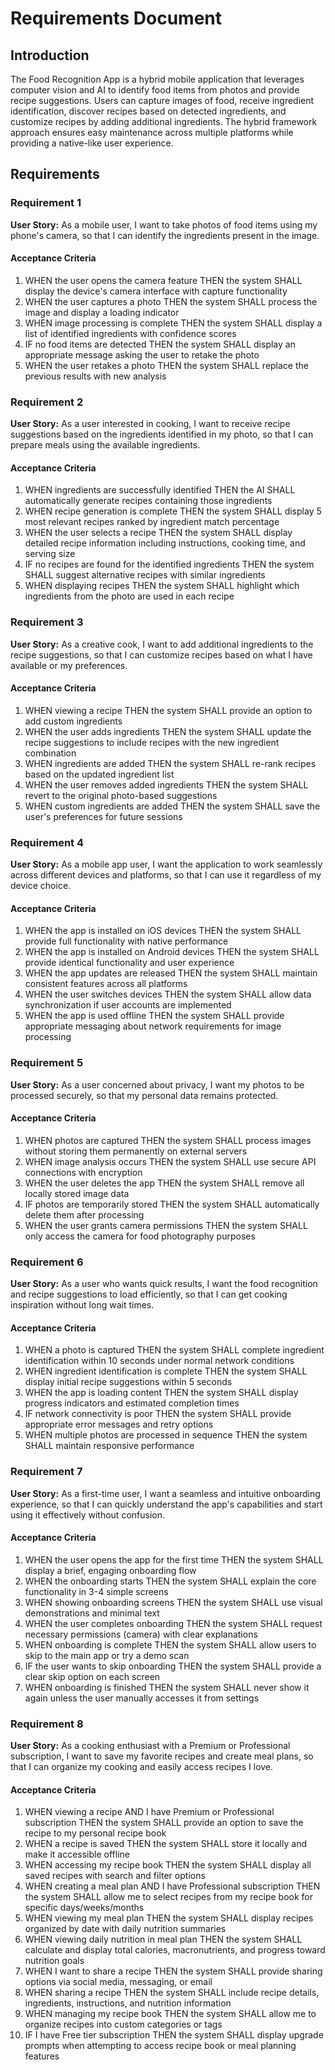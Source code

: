 # Requirements Document

## Introduction

The Food Recognition App is a hybrid mobile application that leverages computer vision and AI to identify food items from photos and provide recipe suggestions. Users can capture images of food, receive ingredient identification, discover recipes based on detected ingredients, and customize recipes by adding additional ingredients. The hybrid framework approach ensures easy maintenance across multiple platforms while providing a native-like user experience.

## Requirements

### Requirement 1

**User Story:** As a mobile user, I want to take photos of food items using my phone's camera, so that I can identify the ingredients present in the image.

#### Acceptance Criteria

1. WHEN the user opens the camera feature THEN the system SHALL display the device's camera interface with capture functionality
2. WHEN the user captures a photo THEN the system SHALL process the image and display a loading indicator
3. WHEN image processing is complete THEN the system SHALL display a list of identified ingredients with confidence scores
4. IF no food items are detected THEN the system SHALL display an appropriate message asking the user to retake the photo
5. WHEN the user retakes a photo THEN the system SHALL replace the previous results with new analysis

### Requirement 2

**User Story:** As a user interested in cooking, I want to receive recipe suggestions based on the ingredients identified in my photo, so that I can prepare meals using the available ingredients.

#### Acceptance Criteria

1. WHEN ingredients are successfully identified THEN the AI SHALL automatically generate recipes containing those ingredients
2. WHEN recipe generation is complete THEN the system SHALL display 5 most relevant recipes ranked by ingredient match percentage
3. WHEN the user selects a recipe THEN the system SHALL display detailed recipe information including instructions, cooking time, and serving size
4. IF no recipes are found for the identified ingredients THEN the system SHALL suggest alternative recipes with similar ingredients
5. WHEN displaying recipes THEN the system SHALL highlight which ingredients from the photo are used in each recipe

### Requirement 3

**User Story:** As a creative cook, I want to add additional ingredients to the recipe suggestions, so that I can customize recipes based on what I have available or my preferences.

#### Acceptance Criteria

1. WHEN viewing a recipe THEN the system SHALL provide an option to add custom ingredients
2. WHEN the user adds ingredients THEN the system SHALL update the recipe suggestions to include recipes with the new ingredient combination
3. WHEN ingredients are added THEN the system SHALL re-rank recipes based on the updated ingredient list
4. WHEN the user removes added ingredients THEN the system SHALL revert to the original photo-based suggestions
5. WHEN custom ingredients are added THEN the system SHALL save the user's preferences for future sessions

### Requirement 4

**User Story:** As a mobile app user, I want the application to work seamlessly across different devices and platforms, so that I can use it regardless of my device choice.

#### Acceptance Criteria

1. WHEN the app is installed on iOS devices THEN the system SHALL provide full functionality with native performance
2. WHEN the app is installed on Android devices THEN the system SHALL provide identical functionality and user experience
3. WHEN the app updates are released THEN the system SHALL maintain consistent features across all platforms
4. WHEN the user switches devices THEN the system SHALL allow data synchronization if user accounts are implemented
5. WHEN the app is used offline THEN the system SHALL provide appropriate messaging about network requirements for image processing

### Requirement 5

**User Story:** As a user concerned about privacy, I want my photos to be processed securely, so that my personal data remains protected.

#### Acceptance Criteria

1. WHEN photos are captured THEN the system SHALL process images without storing them permanently on external servers
2. WHEN image analysis occurs THEN the system SHALL use secure API connections with encryption
3. WHEN the user deletes the app THEN the system SHALL remove all locally stored image data
4. IF photos are temporarily stored THEN the system SHALL automatically delete them after processing
5. WHEN the user grants camera permissions THEN the system SHALL only access the camera for food photography purposes

### Requirement 6

**User Story:** As a user who wants quick results, I want the food recognition and recipe suggestions to load efficiently, so that I can get cooking inspiration without long wait times.

#### Acceptance Criteria

1. WHEN a photo is captured THEN the system SHALL complete ingredient identification within 10 seconds under normal network conditions
2. WHEN ingredient identification is complete THEN the system SHALL display initial recipe suggestions within 5 seconds
3. WHEN the app is loading content THEN the system SHALL display progress indicators and estimated completion times
4. IF network connectivity is poor THEN the system SHALL provide appropriate error messages and retry options
5. WHEN multiple photos are processed in sequence THEN the system SHALL maintain responsive performance

### Requirement 7

**User Story:** As a first-time user, I want a seamless and intuitive onboarding experience, so that I can quickly understand the app's capabilities and start using it effectively without confusion.

#### Acceptance Criteria

1. WHEN the user opens the app for the first time THEN the system SHALL display a brief, engaging onboarding flow
2. WHEN the onboarding starts THEN the system SHALL explain the core functionality in 3-4 simple screens
3. WHEN showing onboarding screens THEN the system SHALL use visual demonstrations and minimal text
4. WHEN the user completes onboarding THEN the system SHALL request necessary permissions (camera) with clear explanations
5. WHEN onboarding is complete THEN the system SHALL allow users to skip to the main app or try a demo scan
6. IF the user wants to skip onboarding THEN the system SHALL provide a clear skip option on each screen
7. WHEN onboarding is finished THEN the system SHALL never show it again unless the user manually accesses it from settings

### Requirement 8

**User Story:** As a cooking enthusiast with a Premium or Professional subscription, I want to save my favorite recipes and create meal plans, so that I can organize my cooking and easily access recipes I love.

#### Acceptance Criteria

1. WHEN viewing a recipe AND I have Premium or Professional subscription THEN the system SHALL provide an option to save the recipe to my personal recipe book
2. WHEN a recipe is saved THEN the system SHALL store it locally and make it accessible offline
3. WHEN accessing my recipe book THEN the system SHALL display all saved recipes with search and filter options
4. WHEN creating a meal plan AND I have Professional subscription THEN the system SHALL allow me to select recipes from my recipe book for specific days/weeks/months
5. WHEN viewing my meal plan THEN the system SHALL display recipes organized by date with daily nutrition summaries
6. WHEN viewing daily nutrition in meal plan THEN the system SHALL calculate and display total calories, macronutrients, and progress toward nutrition goals
7. WHEN I want to share a recipe THEN the system SHALL provide sharing options via social media, messaging, or email
8. WHEN sharing a recipe THEN the system SHALL include recipe details, ingredients, instructions, and nutrition information
9. WHEN managing my recipe book THEN the system SHALL allow me to organize recipes into custom categories or tags
10. IF I have Free tier subscription THEN the system SHALL display upgrade prompts when attempting to access recipe book or meal planning features